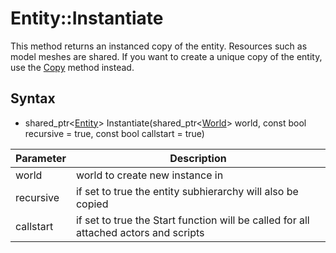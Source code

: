 # Entity::Instantiate

This method returns an instanced copy of the entity. Resources such as model meshes are shared. If you want to create a unique copy of the entity, use the [Copy](Entity_Copy.md) method instead.

## Syntax

- shared_ptr<[Entity](Entity.md)\> Instantiate(shared_ptr<[World](World.md)> world, const bool recursive = true, const bool callstart = true)

| Parameter | Description |
| --- | --- |
| world | world to create new instance in | 
| recursive | if set to true the entity subhierarchy will also be copied |
| callstart | if set to true the Start function will be called for all attached actors and scripts |
